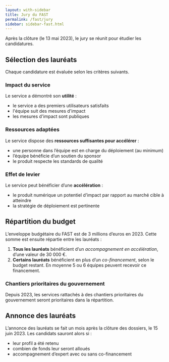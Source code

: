 ```yaml
---
layout: with-sidebar
title: Jury du FAST
permalink: /fast/jury
sidebar: sidebar-fast.html
---
```

<p class="fr-text--lead">
  Après la clôture (le 13 mai 2023), le jury se réunit pour étudier les candidatures.
</p>

## Sélection des lauréats

Chaque candidature est évaluée selon les critères suivants.

### Impact du service

Le service a démontré son **utilité** :

- le service a des premiers utilisateurs satisfaits
- l'équipe suit des mesures d'impact
- les mesures d'impact sont publiques

### Ressources adaptées

Le service dispose des **ressources suffisantes pour accélérer** :

- une personne dans l’équipe est en charge du déploiement (au minimum)
- l’équipe bénéficie d’un soutien du sponsor
- le produit respecte les standards de qualité

### Effet de levier

Le service peut bénéficier d’une **accélération** :

- le produit numérique un potentiel d’impact par rapport au marché cible à atteindre
- la stratégie de déploiement est pertinente

## Répartition du budget

L’enveloppe budgétaire du FAST est de 3 millions d’euros en 2023. Cette somme est ensuite répartie entre les lauréats :

1. **Tous les lauréats** bénéficient d’un *accompagnement en accélération*, d’une valeur de 30 000 €.
2. **Certains lauréats** bénéficient en plus d’un *co-financement*, selon le budget restant. En moyenne 5 ou 6 équipes peuvent recevoir ce financement.

<div class="fr-alert fr-alert--info">
  <h3 class="fr-alert__title">Chantiers prioritaires du gouvernement</h3>
  <p>Depuis 2023, les services rattachés à des chantiers prioritaires du gouvernement seront prioritaires dans la répartition.</p>
</div>

<p></p>

## Annonce des lauréats

L’annonce des lauréats se fait un mois après la clôture des dossiers, le 15 juin 2023. Les candidats sauront alors si :

- leur profil a été retenu
- combien de fonds leur seront alloués
- accompagnement d’expert avec ou sans co-financement
